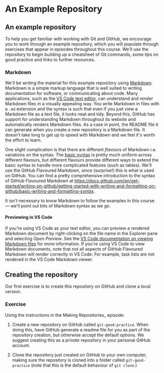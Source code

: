 # An Example Repository

## An example repository

To help you get familiar with working with Git and GitHub, we encourage you to
work through an example repository, which you will populate through exercises
that appear in episodes throughout this course. We'll use the repository to
begin building up a cheatsheet of Git commands, some tips on good practice and
links to further resources.


### Markdown

We'll be writing the material for this example repository using
<a href="https://en.wikipedia.org/wiki/Markdown" target="_blank" rel="external noreferrer">Markdown</a>.
Markdown is a simple markup
language that is well suited to writing documentation for software, or
communicating about code. Many applications, such as the
<a href="https://code.visualstudio.com/docs/languages/markdown#_markdown-preview" target="_blank" rel="external noreferrer">VS Code text editor</a>,
can understand and render Markdown files in a visually appealing way.
You write Markdown in files with a `.md` extension and the syntax is such that even
if you just view a Markdown file as a text file, it looks neat and tidy.
Beyond this, GitHub has support for understanding Markdown throughout its
website and automatically renders Markdown files. As a case in point, the
README file it can generate when you create a new repository is a Markdown
file. It doesn't take long to get up to speed with Markdown and we feel it's
worth the effort to learn.

One slight complication is that there are different _flavours_ of Markdown i.e.
variations on the syntax. The <a href="https://www.markdownguide.org/basic-syntax/" target="_blank" rel="external noreferrer">basic syntax</a>
is pretty much uniform across different
flavours, but different flavours provide different ways to extend the basic
syntax to handle more complicated features (such as tables). We'll use the
GitHub Flavoured Markdown, since (surprise!) this is what is used on GitHub. You
can find a pretty comprehensive introduction to the syntax of GitHub Flavoured
Markdown at
<https://docs.github.com/en/get-started/writing-on-github/getting-started-with-writing-and-formatting-on-github/basic-writing-and-formatting-syntax>.

It isn't necessary to know Markdown to follow the examples in this course — we'll
point out bits of Markdown syntax as we go.

#### Previewing in VS Code
If you're using VS Code as your text editor, you can preview a rendered Markdown document by right-clicking on the file name in the Explorer pane and selecting _Open Preview_. See the <a href="https://code.visualstudio.com/Docs/languages/markdown#_markdown-preview" target="_blank" rel="external noreferrer">VS Code documentation on viewing Markdown files</a> for more information.
If you're using VS Code to view Markdown documents, note that not all aspects of GitHub Flavoured Markdown will render correctly in VS Code. For example, task lists are not rendered in the VS Code Markdown viewer.


## Creating the repository

Our first exercise is to create this repository on GitHub and clone a local
version.


### Exercise

Using the instructions in the Making Repositories_ episode:

1. Create a new repository on GitHub called `git-good-practice`.
   When doing this, have GitHub generate a readme file for you as part of the
   repository creation, but otherwise accept the default options. We suggest
   creating this as a _private_ repository in your personal GitHub account.

2. Clone the repository just created on GitHub to your own computer, making
   sure the repository is cloned into a folder called `git-good-practice`
   (note that this is the default behaviour of `git clone`.)
